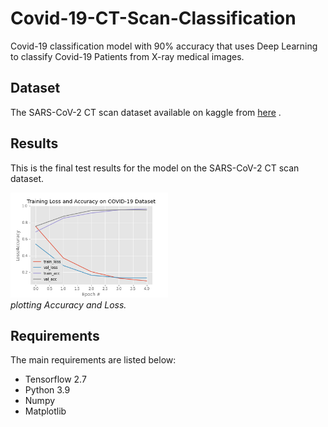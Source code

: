 # Covid-19-CT-Scan-Classification
 Covid-19 classification model with 90% accuracy that uses Deep Learning to classify Covid-19 Patients from X-ray medical images.
 
## Dataset
The SARS-CoV-2 CT scan dataset available on kaggle from [here](www.kaggle.com/plameneduardo/sarscov2-ctscan-dataset) .

## Results
This is the final test results for the model on the SARS-CoV-2 CT scan dataset.

<p>
	<img src="assets/plot.png" alt="photo not available" width="50%" height="50%">
	<br>
	<em>plotting Accuracy and Loss.</em>
</p>

## Requirements
The main requirements are listed below:

* Tensorflow 2.7
* Python 3.9
* Numpy
* Matplotlib
